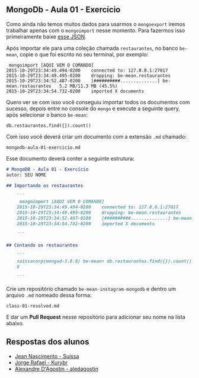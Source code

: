 ## MongoDb - Aula 01 - Exercício

Como ainda não temos muitos dados para usarmos o `mongoexport` iremos trabalhar apenas com o `mongoimport` nesse momento. Para fazermos isso primeiramente baixe [esse JSON](https://raw.githubusercontent.com/Webschool-io/be-mean-instagram/master/apostila/mongodb/data/restaurantes.json).

Após importar ele para uma coleção chamada `restaurantes`, no banco `be-mean`, copie o que foi escrito no seu terminal, por exemplo:

```
 mongoimport [AQUI VEM O COMANDO]
2015-10-29T23:34:49.494-0200    connected to: 127.0.0.1:27017
2015-10-29T23:34:49.495-0200    dropping: be-mean.restaurantes
2015-10-29T23:34:52.487-0200    [##########..............] be-mean.restaurantes   5.2 MB/11.3 MB (45.5%)
2015-10-29T23:34:54.732-0200    imported X documents

```

Quero ver se com isso você conseguiu importar todos os documentos com sucesso, depois entre no console do `mongo` e execute a seguinte query, após selecionar o banco `be-mean`:

```
db.restaurantes.find({}).count()
```

Com isso você deverá criar um documento com a extensão `.md` chamado:

```
mongodb-aula-01-exercicio.md
```

Esse documento deverá conter a seguinte estrutura:

```md
# MongoDB - Aula 01 - Exercício
autor: SEU NOME

## Importando os restaurantes

    ```
     mongoimport [AQUI VEM O COMANDO]
    2015-10-29T23:34:49.494-0200    connected to: 127.0.0.1:27017
    2015-10-29T23:34:49.495-0200    dropping: be-mean.restaurantes
    2015-10-29T23:34:52.487-0200    [##########..............] be-mean.restaurantes   5.2 MB/11.3 MB (45.5%)
    2015-10-29T23:34:54.732-0200    imported X documents

    ```

## Contando os restaurantes

    ```
    suissacorp(mongod-3.0.6) be-mean> db.restaurantes.find({}).count()
    X

    ```

```

Crie um repositório chamado `be-mean-instagram-mongodb` e dentro um arquivo `.md` nomeado dessa forma:

```
class-01-resolved.md
```

E dar um **Pull Request** nesse repositório para adicionar seu nome na lista abaixo.

## Respostas dos alunos

- [Jean Nascimento - Suissa](https://github.com/suissa/be-mean-instagram-mongodb/class-01-resolved.md)
- [Jorge Rafael - Kurybr](https://github.com/kurybr/be-mean-modulo-mongodb/blob/master/exercises/mongodb-aula-01-exercicio.md)
- [Alexandre D'Agostin - aledagostin](https://github.com/aledagostin/be-mean-modulo-mongodb/blob/master/mongodb-aula-01-exercicio.md)
